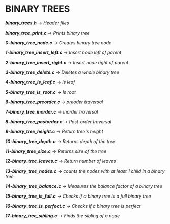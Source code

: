 # BINARY TREES

***binary_trees.h*** -> *Header files*

***binary_tree_print.c*** -> *Prints binary tree*

***0-binary_tree_node.c*** -> *Creates binary tree node*

***1-binary_tree_insert_left.c*** -> *Insert node left of parent*

***2-binary_tree_insert_right.c*** -> *Insert node right of parent*

***3-binary_tree_delete.c*** -> *Deletes a whole binary tree*

***4-binary_tree_is_leaf.c*** -> *Is leaf*

***5-binary_tree_is_root.c*** -> *Is root*

***6-binary_tree_preorder.c*** -> *preoder traversal*

***7-binary_tree_inorder.c*** -> *Inorder traversal*

***8-binary_tree_postorder.c*** -> *Post-order traversal*

***9-binary_tree_height.c*** -> *Return tree's height*

***10-binary_tree_depth.c*** -> *Returns depth of the tree*

***11-binary_tree_size.c*** -> *Returns size of the tree*

***12-binary_tree_leaves.c*** -> *Return number of leaves*

***13-binary_tree_nodes.c*** -> *counts the nodes with at least 1 child in a binary tree*

***14-binary_tree_balance.c*** -> *Measures the balance factor of a binary tree*

***15-binary_tree_is_full.c*** -> *Checks if a binary tree is a full binary tree*

***16-binary_tree_is_perfect.c*** -> *Checks if a binary tree is perfect*

***17-binary_tree_sibling.c*** -> *Finds the sibling of a node*
